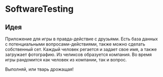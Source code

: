 # SoftwareTesting

## Идея

Приложение для игры в правда-действие с друзьями.
Есть база данных с потенциальными вопросами-действиями, также можно сделать
собственный сет.
Каждый человек регается и задает свое имя, а также загружает фотографию.
Из челиксов образуется компания.
Во время игры рандомится как человек из компании, так и вопрос.

Выполняй, или тварь дрожащая!
